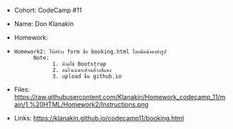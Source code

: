 - Cohort: CodeCamp #11
- Name: Don Klanakin
- Homework:
-     Homework2: ให้สร้าง form ชื่อ booking.html โดยมีหน้าตาดังรูป
            Note: 
                  1. ห้ามใช้ Bootstrap 
                  2. สนใจเฉพาะส่วนที่วงสีแดง
                  3. upload ขึ้น github.io  

- Files:
      https://raw.githubusercontent.com/Klanakin/Homework_codecamp_11/main/1.%20HTML/Homework2/Instructions.png

- Links:
      https://klanakin.github.io/codecamp11/booking.html
